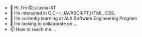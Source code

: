 - 👋 Hi, I’m @Lulusha-XT
- 👀 I’m interested in C,C++,JAVASCRIPT,HTML, CSS.
- 🌱 I’m currently learning at ALX Software Engineering Program
- 💞️ I’m looking to collaborate on ...
- 📫 How to reach me ...

<!---
Lulusha-XT/Lulusha-XT is a ✨ special ✨ repository because its `README.md` (this file) appears on your GitHub profile.
You can click the Preview link to take a look at your changes.
--->
